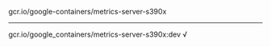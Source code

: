 gcr.io/google-containers/metrics-server-s390x 

----
gcr.io/google_containers/metrics-server-s390x:dev √

